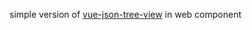 simple version of [vue-json-tree-view](https://github.com/michaelfitzhavey/vue-json-tree-view) in web component
